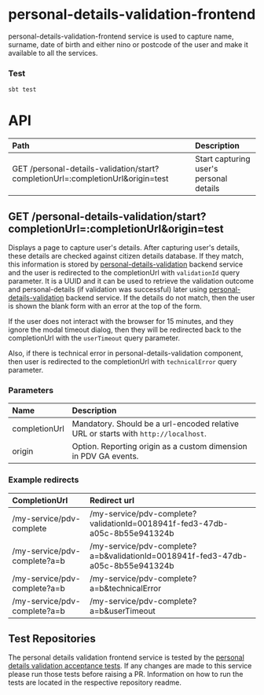 # personal-details-validation-frontend

personal-details-validation-frontend service is used to capture name, surname, date of birth and either nino or postcode of the user and make it available to all the services.


### Test
```
sbt test 
```

# API

| Path                                    | Description                              |
|:--------------------------------------- |:---------------------------------------- |
| GET /personal-details-validation/start?completionUrl=:completionUrl&origin=test | Start capturing user's personal details  |
    
## GET /personal-details-validation/start?completionUrl=:completionUrl&origin=test
Displays a page to capture user's details. After capturing user's details, these details are checked against citizen details database. 
If they match, this information is stored by [personal-details-validation](https://github.com/hmrc/personal-details-validation) backend service and the user is redirected to the completionUrl with `validationId` query parameter. It is a UUID and it can be used to retrieve the validation outcome and personal-details (if validation was successful) later using [personal-details-validation](https://github.com/hmrc/personal-details-validation#get-personal-details-validationvalidationid) backend service.
If the details do not match, then the user is shown the blank form with an error at the top of the form.

If the user does not interact with the browser for 15 minutes, and they ignore the modal timeout dialog, then they will be redirected back to the completionUrl with the `userTimeout` query parameter.

Also, if there is technical error in personal-details-validation component, then user is redirected to the completionUrl with `technicalError` query parameter.

### Parameters
| Name          | Description                                   |
|:------------- |:--------------------------------------------- |
| completionUrl | Mandatory. Should be a url-encoded relative URL or starts with `http://localhost`.    |
| origin        | Option. Reporting origin as a custom dimension in PDV GA events.    |
    
### Example redirects
| CompletionUrl                 | Redirect url                                                                  |
|:----------------------------- |:----------------------------------------------------------------------------- |
|/my-service/pdv-complete       | /my-service/pdv-complete?validationId=0018941f-fed3-47db-a05c-8b55e941324b       |
|/my-service/pdv-complete?a=b   | /my-service/pdv-complete?a=b&validationId=0018941f-fed3-47db-a05c-8b55e941324b   |
|/my-service/pdv-complete?a=b   | /my-service/pdv-complete?a=b&technicalError                                      |
|/my-service/pdv-complete?a=b   | /my-service/pdv-complete?a=b&userTimeout                                         |

## Test Repositories

The personal details validation frontend service is tested by the [personal details validation acceptance tests](https://github.com/hmrc/personal-details-validation-acceptance-tests). If any changes are made to this service please run those tests before raising a PR. Information on how to run the tests are located in the respective repository readme.
